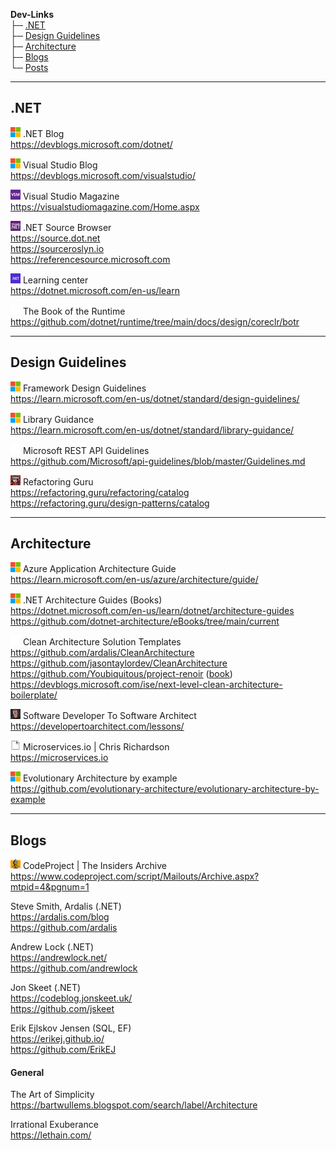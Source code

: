 
**Dev-Links**  
├─ [.NET](#net)  
├─ [Design Guidelines](#design-guidelines)  
├─ [Architecture](#architecture)  
├─ [Blogs](#blogs)  
└─ [Posts](POSTS.md)  

* * *

## .NET

![icon](favicons/microsoft.png)
.NET Blog  
https://devblogs.microsoft.com/dotnet/  

![icon](favicons/microsoft.png)
Visual Studio Blog  
https://devblogs.microsoft.com/visualstudio/  

![icon](favicons/vsm.png)
Visual Studio Magazine  
https://visualstudiomagazine.com/Home.aspx  

![icon](favicons/ms-net.png)
.NET Source Browser  
https://source.dot.net  
https://sourceroslyn.io  
https://referencesource.microsoft.com  

![icon](favicons/net.png)
Learning center  
https://dotnet.microsoft.com/en-us/learn  

<!--
![icon](favicons/microsoft.png)
MSDN Magazine Archive  
https://learn.microsoft.com/en-us/archive/msdn-magazine/msdn-magazine-issues  
-->

![icon](favicons/github.png)
The Book of the Runtime  
https://github.com/dotnet/runtime/tree/main/docs/design/coreclr/botr  

* * *

## Design Guidelines

![icon](favicons/microsoft.png)
Framework Design Guidelines  
https://learn.microsoft.com/en-us/dotnet/standard/design-guidelines/  

![icon](favicons/microsoft.png)
Library Guidance  
https://learn.microsoft.com/en-us/dotnet/standard/library-guidance/  

![icon](favicons/github.png)
Microsoft REST API Guidelines  
https://github.com/Microsoft/api-guidelines/blob/master/Guidelines.md  

![icon](favicons/refactoring.png)
Refactoring Guru  
https://refactoring.guru/refactoring/catalog  
https://refactoring.guru/design-patterns/catalog  

* * *

## Architecture

![icon](favicons/microsoft.png)
Azure Application Architecture Guide  
https://learn.microsoft.com/en-us/azure/architecture/guide/  

![icon](favicons/microsoft.png)
.NET Architecture Guides (Books)  
https://dotnet.microsoft.com/en-us/learn/dotnet/architecture-guides  
https://github.com/dotnet-architecture/eBooks/tree/main/current  
<!--https://learn.microsoft.com/en-us/dotnet/architecture/  -->

![icon](favicons/github.png)
Clean Architecture Solution Templates  
https://github.com/ardalis/CleanArchitecture  
https://github.com/jasontaylordev/CleanArchitecture  
https://github.com/Youbiquitous/project-renoir ([book](https://www.microsoftpressstore.com/store/clean-architecture-with-.net-9780138203368))  
https://devblogs.microsoft.com/ise/next-level-clean-architecture-boilerplate/  

![icon](favicons/markrichards.png)
Software Developer To Software Architect  
https://developertoarchitect.com/lessons/  

![icon](favicons/blank.png)
Microservices.io | Chris Richardson  
https://microservices.io  

![icon](favicons/microsoft.png)
Evolutionary Architecture by example  
https://github.com/evolutionary-architecture/evolutionary-architecture-by-example  

* * *


## Blogs

![icon](favicons/codeproject.png)
CodeProject | The Insiders Archive  
https://www.codeproject.com/script/Mailouts/Archive.aspx?mtpid=4&pgnum=1  

Steve Smith, Ardalis (.NET)  
https://ardalis.com/blog  
https://github.com/ardalis  

Andrew Lock (.NET)  
https://andrewlock.net/  
https://github.com/andrewlock  

Jon Skeet (.NET)  
https://codeblog.jonskeet.uk/  
https://github.com/jskeet  

Erik Ejlskov Jensen (SQL, EF)  
https://erikej.github.io/  
https://github.com/ErikEJ  

#### General

The Art of Simplicity  
https://bartwullems.blogspot.com/search/label/Architecture  

Irrational Exuberance  
https://lethain.com/  
